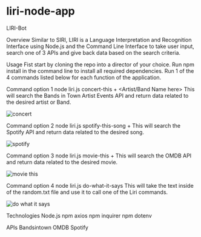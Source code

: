 # liri-node-app
LIRI-Bot

Overview
Similar to SIRI, LIRI is a Language Interpretation and Recognition Interface using Node.js and the Command Line Interface to take user input, search one of 3 APIs and give back data based on the search criteria.

Usage
Fist start by cloning the repo into a director of your choice.
Run npm install in the command line to install all required dependencies.
Run 1 of the 4 commands listed below for each function of the application.

Command option 1 node liri.js concert-this + <Artist/Band Name here> This will search the Bands in Town Artist Events API and return data related to the desired artist or Band. 

![concert](https://user-images.githubusercontent.com/25557837/84585429-9bf5e480-adc4-11ea-86fd-1c8a9b739b7d.PNG)


Command option 2 node liri.js spotify-this-song + <song name here> This will search the Spotify API and return data related to the desired song. 
  
![spotify](https://user-images.githubusercontent.com/25557837/84585457-d2cbfa80-adc4-11ea-8b9c-2f375018ae6e.PNG)


Command option 3 node liri.js movie-this + <movie name here> This will search the OMDB API and return data related to the desired movie. 

![movie this](https://user-images.githubusercontent.com/25557837/84585458-d6f81800-adc4-11ea-8732-cca8c728962b.PNG)

Command option 4 node liri.js do-what-it-says This will take the text inside of the random.txt file and use it to call one of the Liri commands.

![do what it says](https://user-images.githubusercontent.com/25557837/84585463-e0818000-adc4-11ea-9f19-71bd4ce990f3.PNG)






Technologies
Node.js
npm axios
npm inquirer
npm dotenv

APIs
Bandsintown
OMDB
Spotify
